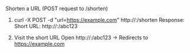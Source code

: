 Shorten a URL (POST request to /shorten)

1. curl -X POST -d "url=https://example.com" http://<host>:<port>/shorten
    Response: Short URL: http://<host>:<port>/abc123

2. Visit the short URL
  Open http://<host>:<port>/abc123 → Redirects to https://example.com
